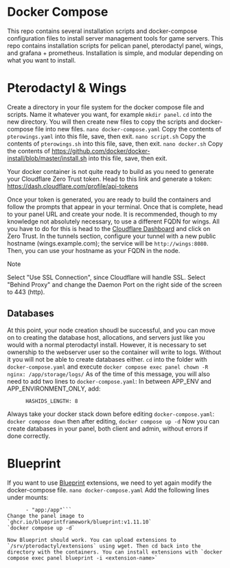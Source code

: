 # Docker Compose  

This repo contains several installation scripts and docker-compose configuration files to install server management tools for game servers. This repo contains installation scripts for pelican panel, pterodactyl panel, wings, and grafana + prometheus. Installation is simple, and modular depending on what you want to install.

# Pterodactyl & Wings  

Create a directory in your file system for the docker compose file and scripts. Name it whatever you want, for example `mkdir panel`. `cd` into the new directory. You will then create new files to copy the scripts and docker-compose file into new files.
`nano docker-compose.yaml`
Copy the contents of `pterowings.yaml` into this file, save, then exit.
`nano script.sh`
Copy the contents of `pterowings.sh` into this file, save, then exit.
`nano docker.sh`
Copy the contents of https://github.com/docker/docker-install/blob/master/install.sh into this file, save, then exit.

Your docker container is not quite ready to build as you need to generate your Cloudflare Zero Trust token. Head to this link and generate a token: https://dash.cloudflare.com/profile/api-tokens

Once your token is generated, you are ready to build the containers and follow the prompts that appear in your terminal. Once that is complete, head to your panel URL and create your node. It is recommended, though to my knowledge not absolutely necessary, to use a different FQDN for wings. All you have to do for this is head to the [Cloudflare Dashboard](https://dash.cloudflare.com) and click on Zero Trust. In the tunnels section, configure your tunnel with a new public hostname (wings.example.com); the service will be `http://wings:8080`. Then, you can use your hostname as your FQDN in the node.
>[!NOTE]
>Select "Use SSL Connection", since Cloudflare will handle SSL. Select "Behind Proxy" and change the Daemon Port on the right side of the screen to 443 (http).

## Databases  

At this point, your node creation shoudl be successful, and you can move on to creating the database host, allocations, and servers just like you would with a normal pterodactyl install. However, it is necessary to set ownership to the webserver user so the container will write to logs. Without it you will not be able to create databases either.
`cd` into the folder with `docker-compose.yaml` and execute `docker compose exec panel chown -R nginx: /app/storage/logs/`
As of the time of this message, you will also need to add two lines to `docker-compose.yaml`:
In between APP_ENV and APP_ENVIRONMENT_ONLY, add:
```      HASHIDS_SALT: <characters> # generate 20 unique alphanumeric characters. If using special characters, put it in quotes
      HASHIDS_LENGTH: 8
```
Always take your docker stack down before editing `docker-compose.yaml`: `docker compose down` then after editing, `docker compose up -d`
Now you can create databases in your panel, both client and admin, without errors if done correctly.

# Blueprint

If you want to use [Blueprint](https://blueprint.zip) extensions, we need to yet again modify the docker-compose file.
`nano docker-compose.yaml`
Add the following lines under mounts:
```      - "/srv/pterodactyl/extensions/:/blueprint_extensions"
      - "app:/app"```
Change the panel image to `ghcr.io/blueprintframework/blueprint:v1.11.10`
`docker compose up -d`

Now Blueprint should work. You can upload extensions to `/srv/pterodactyl/extensions` using wget. Then cd back into the directory with the containers. You can install extensions with `docker compose exec panel blueprint -i <extension-name>`